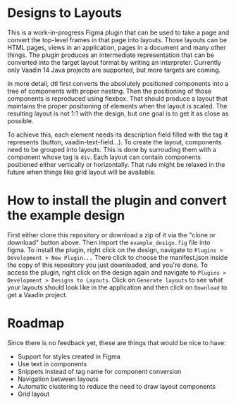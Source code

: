 # Designs to Layouts

This is a work-in-progress Figma plugin that can be used to take a page and convert
the top-level frames in that page into layouts. Those layouts can be HTML pages,
views in an application, pages in a document and many other things. The plugin produces an
intermediate representation that can be converted into the target layout format
by writing an interpreter. Currently only Vaadin 14 Java projects are supported, but more
targets are coming.

In more detail, dtl first converts the absolutely positioned components into
a tree of components with proper nesting. Then the positioning of those components
is reproduced using flexbox. That should produce a layout that maintains the
proper positioning of elements when the layout is scaled. The resulting layout is not 1:1
with the design, but one goal is to get it as close as possible.

To achieve this, each element needs its description field filled with the tag
it represents (button, vaadin-text-field...). To create the layout, components
need to be grouped into layouts. This is done by surrouding them with a component
whose tag is `div`. Each layout can contain components positioned
either vertically or horizontally. That rule might be relaxed in the future when
things like grid layout will be available.

# How to install the plugin and convert the example design

First either clone this repository or download a zip of it via the "clone or download"
button above. Then import the `example_design.fig` file into figma. To install the plugin,
right click on the design, navigate to `Plugins > Development > New Plugin...` There click to
choose the manifest.json inside the copy of this repository you just downloaded, and you're
done. To access the plugin, right click on the design again and navigate to
`Plugins > Development > Designs to Layouts`. Click on `Generate layouts` to see what your
layouts should look like in the application and then click on `Download` to get a Vaadin project.

# Roadmap

Since there is no feedback yet, these are things that would be nice to have:

- Support for styles created in Figma
- Use text in components
- Snippets instead of tag name for component conversion
- Navigation between layouts
- Automatic clustering to reduce the need to draw layout components
- Grid layout
